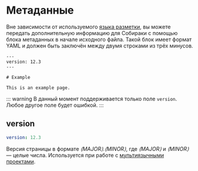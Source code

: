 # Метаданные

Вне зависимости от используемого [языка разметки](../2-syntax/), вы можете передать дополнительную информацию для Собираки с помощью блока метаданных в начале исходного файла. Такой блок имеет формат YAML и должен быть заключён между двумя строками из трёх минусов.

```text
---
version: 12.3
---

# Example

This is an example page.
```

::: warning
В данный момент поддерживается только поле `version`.
Любое другое поле будет ошибкой.
:::

## version

```yaml
version: 12.3
```

Версия страницы в формате _⟨MAJOR⟩.⟨MINOR⟩_, где _⟨MAJOR⟩_ и _⟨MINOR⟩_ — целые числа. Используется при работе с [мультиязычными проектами](../1-overview/03-multilang.md).
